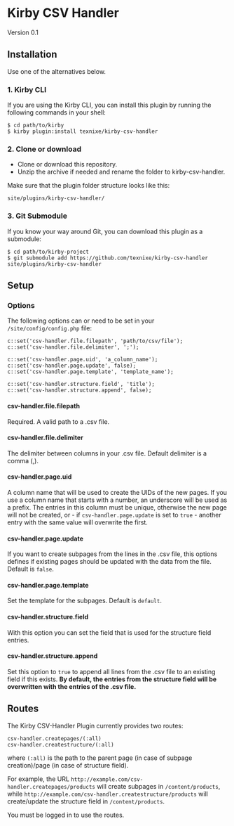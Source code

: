 # Kirby CSV Handler

Version 0.1

## Installation

Use one of the alternatives below.

### 1. Kirby CLI

If you are using the Kirby CLI, you can install this plugin by running the following commands in your shell:

```text
$ cd path/to/kirby
$ kirby plugin:install texnixe/kirby-csv-handler
```


### 2. Clone or download

  - Clone or download this repository.
  - Unzip the archive if needed and rename the folder to kirby-csv-handler.

Make sure that the plugin folder structure looks like this:

```text
site/plugins/kirby-csv-handler/
```

### 3. Git Submodule

If you know your way around Git, you can download this plugin as a submodule:

```text
$ cd path/to/kirby-project
$ git submodule add https://github.com/texnixe/kirby-csv-handler site/plugins/kirby-csv-handler
```

## Setup

### Options

The following options can or need to be set in your `/site/config/config.php` file:

```
c::set('csv-handler.file.filepath', 'path/to/csv/file');
c::set('csv-handler.file.delimiter', ';');

c::set('csv-handler.page.uid', 'a_column_name');
c::set('csv-handler.page.update', false);
c::set('csv-handler.page.template', 'template_name');

c::set('csv-handler.structure.field', 'title');
c::set('csv-handler.structure.append', false);
```

#### csv-handler.file.filepath

Required. A valid path to a .csv file.

#### csv-handler.file.delimiter

The delimiter between columns in your .csv file. Default delimiter is a comma (,).

#### csv-handler.page.uid

A column name that will be used to create the UIDs of the new pages. If you use a column name that starts with a number, an underscore will be used as a prefix. The entries in this column must be unique, otherwise the new page will not be created, or - if `csv-handler.page.update` is set to `true` - another entry with the same value will overwrite the first.

#### csv-handler.page.update

If you want to create subpages from the lines in the .csv file, this options defines if existing pages should be updated with the data from the file. Default is `false`.

#### csv-handler.page.template

Set the template for the subpages. Default is `default`.

#### csv-handler.structure.field

With this option you can set the field that is used for the structure field entries.

#### csv-handler.structure.append

Set this option to `true` to append all lines from the .csv file to an existing field if this exists. **By default, the entries from the structure field will be overwritten with the entries of the .csv file.**

## Routes

The Kirby CSV-Handler Plugin currently provides two routes:

```
csv-handler.createpages/(:all)
csv-handler.createstructure/(:all)
```

where `(:all)` is the path to the parent page (in case of subpage creation)/page (in case of structure field).

For example, the URL `http://example.com/csv-handler.createpages/products` will create subpages in `/content/products`, while `http://example.com/csv-handler.createstructure/products` will create/update the structure field in `/content/products`.

You must be logged in to use the routes.
